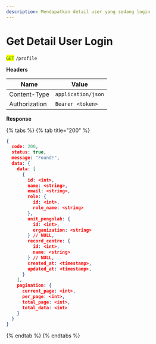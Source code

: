 ```yaml
---
description: Mendapatkan detail user yang sedang login
---
```


# Get Detail User Login

<mark style="color:green;">`GET`</mark> `/profile`

**Headers**

| Name          | Value              |
| ------------- | ------------------ |
| Content-Type  | `application/json` |
| Authorization | `Bearer <token>`   |

**Response**

{% tabs %}
{% tab title="200" %}
```json
{
  code: 200,
  status: true,
  message: "Found!",
  data: {
    data: [
      {
        id: <int>,
        name: <string>,
        email: <string>,
        role: {
          id: <int>,
          role_name: <string>
        },
        unit_pengolah: {
          id: <int>,
          organization: <string>
        } // NULL,
        record_centre: {
          id: <int>,
          name: <string>
        } // NULL,
        created_at: <timestamp>,
        updated_at: <timestamp>,
      }
    ],
    pagination: {
      current_page: <int>,
      per_page: <int>,
      total_page: <int>,
      total_data: <int>
    }
  }
}
```
{% endtab %}
{% endtabs %}
